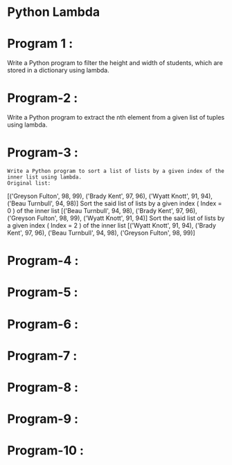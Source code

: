 # Python Lambda

# Program 1 :
   
Write a Python program to filter the height and width of students, which are stored in a dictionary using lambda.

# Program-2 : 
   
Write a Python program to extract the nth element from a given list of tuples using lambda.

# Program-3 :
    Write a Python program to sort a list of lists by a given index of the inner list using lambda.
    Original list:
[('Greyson Fulton', 98, 99), ('Brady Kent', 97, 96), ('Wyatt Knott', 91, 94), ('Beau Turnbull', 94, 98)]
Sort the said list of lists by a given index ( Index = 0 ) of the inner list
[('Beau Turnbull', 94, 98), ('Brady Kent', 97, 96), ('Greyson Fulton', 98, 99), ('Wyatt Knott', 91, 94)]
Sort the said list of lists by a given index ( Index = 2 ) of the inner list
[('Wyatt Knott', 91, 94), ('Brady Kent', 97, 96), ('Beau Turnbull', 94, 98), ('Greyson Fulton', 98, 99)]

# Program-4 :
    

# Program-5 :
  

# Program-6 : 
  
# Program-7 :
  

# Program-8 :
  
# Program-9 :
  

# Program-10 :
 